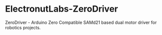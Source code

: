 # ElectronutLabs-ZeroDriver
ZeroDriver - Arduino Zero Compatible SAMd21 based dual motor driver for robotics projects.

